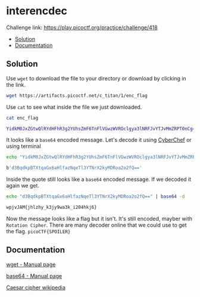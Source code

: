 # interencdec
Challenge link: https://play.picoctf.org/practice/challenge/418
- [Solution](#solution)
- [Documentation](#documentation)
## Solution
Use `wget` to download the file to your directory or download by clicking in the link.

```bash
wget https://artifacts.picoctf.net/c_titan/1/enc_flag
```
Use `cat` to see what inside the file we just downloaded.
```bash
cat enc_flag
```
```bash
YidkM0JxZGtwQlRYdHFhR3g2YUhsZmF6TnFlVGwzWVROclgya3lNRFJvYTJvMmZRPT0nCg==
```
It looks like a `base64` encoded message. Let's decode it using [CyberChef](https://gchq.github.io/CyberChef/) or using terminal 

```bash
echo "YidkM0JxZGtwQlRYdHFhR3g2YUhsZmF6TnFlVGwzWVROclgya3lNRFJvYTJvMmZRPT0nCg==" | base64 -d
```
```bash
b'd3BqdkpBTXtqaGx6aHlfazNqeTl3YTNrX2kyMDRoa2o2fQ=='
```
Inside the quote still looks like a `base64` encoded message. If we decoded it again we get.
```bash
echo "d3BqdkpBTXtqaGx6aHlfazNqeTl3YTNrX2kyMDRoa2o2fQ==" | base64 -d
```
```bash
wpjvJAM{jhlzhy_k3jy9wa3k_i204hkj6} 
```
Now the message looks like a flag but it isn't. It's still encoded, mayber with `Rotation Cipher`. There are many decoder online that we could use to get the flag.
`picoCTF{SPOILER}`
## Documentation
[wget - Manual page](https://linux.die.net/man/1/wget)

[base64 - Manual page](https://linux.die.net/man/1/base64)

[Caesar cipher wikipedia](https://en.wikipedia.org/wiki/Caesar_cipher)

